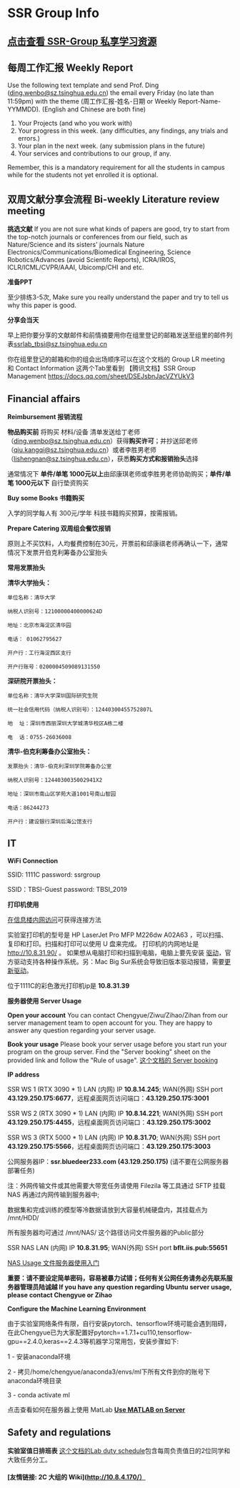 # SSR Group Info


## [点击查看 SSR-Group 私享学习资源](https://www.notion.so/Know-How-1f66947304ce41ef9200b3171eb5e3bc)


## 每周工作汇报 Weekly Report
Use the following text template and send Prof. Ding (ding.wenbo@sz.tsinghua.edu.cn) the email every Friday (no late than 11:59pm) with the theme (周工作汇报-姓名-日期 or Weekly Report-Name-YYMMDD). (English and Chinese are both fine) 
1. Your Projects (and who you work with)
2. Your progress in this week. (any difficulties, any findings, any trials and errors.) 
3. Your plan in the next week. (any submission plans in the future)
4. Your services and contributions to our group, if any.

Remember, this is a mandatory requirement for all the students in campus while for the students not yet enrolled it is optional.

## 双周文献分享会流程 Bi-weekly Literature review meeting

**挑选文献**
If you are not sure what kinds of papers are good, try to start from the top-notch journals or conferences from our field, such as Nature/Science and its sisters' journals Nature Electronics/Communications/Biomedical Engineering, Science Robotics/Advances (avoid Scientifc Reports), ICRA/IROS, ICLR/ICML/CVPR/AAAI, Ubicomp/CHI and etc.

**准备PPT**

至少排练3-5次, Make sure you really understand the paper and try to tell us why this paper is good.

**分享会当天**

早上把你要分享的文献邮件和前情摘要用你在组里登记的邮箱发送至组里的邮件列表<ssrlab_tbsi@sz.tsinghua.edu.cn>

你在组里登记的邮箱和你的组会出场顺序可以在这个文档的 Group LR meeting 和 Contact Information 这两个Tab里看到
【腾讯文档】SSR Group Management
https://docs.qq.com/sheet/DSEJsbnJacVZYUkV3

## Financial affairs

**Reimbursement 报销流程**

**物品购买前** 将购买 材料/设备 清单发送给丁老师（ding.wenbo@sz.tsinghua.edu.cn）获得**购买许可**；并抄送邱老师（qiu.kangqi@sz.tsinghua.edu.cn）或者李胜男老师（lishengnan@sz.tsinghua.edu.cn），获悉**购买方式和报销抬头**选择

通常情况下 **单件/单笔 1000元以上**由邱康琪老师或李胜男老师协助购买；**单件/单笔 1000元以下** 自行垫资购买

**Buy some Books 书籍购买**

入学的同学每人有 300元/学年 科技书籍购买预算，按需报销。

**Prepare Catering 双周组会餐饮报销**

原则上不买饮料，人均餐费控制在30元，开票前和邱康祺老师再确认一下，通常情况下发票开伯克利筹备办公室抬头

**常用发票抬头**

**清华大学抬头：**

    单位名称：清华大学
    
    纳税人识别号：12100000400000624D
    
    地址：北京市海淀区清华园
    
    电话： 01062795627
    
    开户行：工行海淀西区支行 
    
    开户行账号：0200004509089131550

**深研院开票抬头：**
    
    单位名称：清华大学深圳国际研究生院
    
    统一社会信用代码（纳税人识别号）：12440300455752807L
    
    地  址：深圳市西丽深圳大学城清华校区A栋二楼
    
    电  话：0755-26036008

**清华-伯克利筹备办公室抬头：**

    发票抬头：清华-伯克利深圳学院筹备办公室
    
    纳税人识别号：1244030035002941X2
    
    地址：深圳市南山区学苑大道1001号南山智园
    
    电话：86244273
    
    开户行：建设银行深圳后海公馆支行

## IT

**WiFi Connection**

SSID: 1111C         password: ssrgroup

SSID：TBSI-Guest    password: TBSI_2019

**打印机使用**

[在信息楼内网访问](http://10.8.4.170/wiki/index.php/%E6%89%93%E5%8D%B0%E6%9C%BA)可获得连接方法

实验室打印机的型号是 HP LaserJet Pro MFP M226dw A02A63 ，可以扫描、复印和打印。扫描和打印可以使用 U 盘来完成。 打印机的内网地址是 http://10.8.31.90/ 。 如果想从电脑打印和扫描到电脑，电脑上要先安装 [驱动](https://support.hp.com/in-en/drivers/selfservice/hp-laserjet-pro-mfp-m226-series/6778492/model/6778500)，官方驱动支持各种操作系统。另：Mac Big Sur系统会导致旧版本驱动报错，需要[更新驱动](https://support.hp.com/us-en/document/c06960563)。

位于1111C的彩色激光打印机ip是 **10.8.31.39**

**服务器使用 Server Usage**

**Open your account**
You can contact Chengyue/Ziwu/Zihao/Zihan from our server management team to open account for you. They are happy to answer any question regarding your server usage. 

**Book your usage**
Please book your server usage before you start run your program on the group server. Find the "Server booking" sheet on the provided link and follow the "Rule of usage". [这个文档的 Server booking](https://docs.qq.com/sheet/DSEJsbnJacVZYUkV3)

**IP address**

SSR WS 1 (RTX 3090 * 1) LAN (内网) IP **10.8.14.245**;  WAN(外网) SSH port  **43.129.250.175:6677**，远程桌面网页访问端口：**43.129.250.175:3001**

SSR WS 2 (RTX 3090 * 1) LAN (内网) IP **10.8.14.221**; WAN(外网) SSH port  **43.129.250.175:4455**，远程桌面网页访问端口：**43.129.250.175:3002**

SSR WS 3 (RTX 5000 * 1) LAN (内网) IP **10.8.31.70**;   WAN(外网) SSH port  **43.129.250.175:5566**，远程桌面网页访问端口：**43.129.250.175:3003**
 
公网服务器IP：**ssr.bluedeer233.com (43.129.250.175)** (请不要在公网服务器部署任务)

注：外网传输文件或其他需要大带宽任务请使用 Filezila 等工具通过 SFTP 挂载 NAS 再通过内网传输到服务器中;

数据集和完成训练的模型等冷数据请放到大容量机械硬盘内，其挂载点为 /mnt/HDD/

所有服务器均可通过 /mnt/NAS/ 这个路径访问文件服务器的Public部分

SSR NAS LAN (内网) IP **10.8.31.95**;  WAN(外网) SSH port **bflt.iis.pub:55651**

[NAS Usage 文件服务器使用入门](https://www.notion.so/Fileserver-Usage-7938dc34f3764601823179012f30a1c9)

**重要：请不要设定简单密码，容易被暴力试错；任何有关公网任务请务必先联系服务器管理员陆诚越  If you have any question regarding Ubuntu server usage, please contact Chengyue or Zihao**

**Configure the Machine Learning Environment**

由于实验室网络条件有限，自行安装pytorch、tensorflow环境可能会遇到阻碍，在此Chengyue已为大家配置好pytorch==1.7.1+cu110,tensorflow-gpu==2.4.0,keras==2.4.3等机器学习常用包，安装步骤如下:

1 - 安装anaconda环境

2 - 拷贝/home/chengyue/anaconda3/envs/ml下所有文件到你的账号下anaconda环境目录

3 - conda activate ml

点击查看如何在服务器上使用 MatLab [**Use MATLAB on Server**](https://www.notion.so/Use-MATLAB-on-Server-MATLAB-80aa7aba2690438e80cdb3c222c62cf5)

## Safety and regulations

**实验室值日排班表**
[这个文档的Lab duty schedule](https://docs.qq.com/sheet/DSEJsbnJacVZYUkV3?tab=q1nf9a)包含每周负责值日的2位同学和大致任务分工。

#### [**友情链接: 2C 大组的 Wiki**](http://10.8.4.170/）
